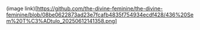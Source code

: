 (image link)[https://github.com/the-divine-feminine/the-divine-feminine/blob/08be0622873ad23e7fcafb4835f754934ecdf428/436%20Sem%20T%C3%ADtulo_20250612141358.png]
